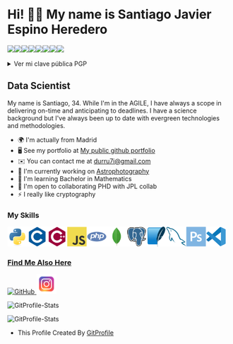 

# Hi! 👋🏻 My name is Santiago Javier Espino Heredero


<p><img src ="https://img.shields.io/badge/github%20actions-%232671E5.svg?style=for-the-badge&logo=githubactions&logoColor=white"/><img src ="https://img.shields.io/badge/cassandra-%231287B1.svg?style=for-the-badge&logo=apache-cassandra&logoColor=white"/><img src ="https://img.shields.io/badge/MongoDB-%234ea94b.svg?style=for-the-badge&logo=mongodb&logoColor=white"/><img src ="https://img.shields.io/badge/mysql-%2300f.svg?style=for-the-badge&logo=mysql&logoColor=white"/><img src ="https://img.shields.io/badge/InfluxDB-22ADF6?style=for-the-badge&logo=InfluxDB&logoColor=white"/><img src ="https://img.shields.io/badge/Tor-7D4698?style=for-the-badge&logo=Tor-Browser&logoColor=white"/><img src ="https://img.shields.io/badge/monero-FF6600?style=for-the-badge&logo=monero&logoColor=white"/><img src ="https://img.shields.io/badge/Medium-12100E?style=for-the-badge&logo=medium&logoColor=white"/></p>

<details>
  <summary>Ver mi clave pública PGP</summary>

  
  ```text
  -----BEGIN PGP PUBLIC KEY BLOCK-----

  mQINBGiaBkoBEADhd973V18wFE3M6TrIpi2jgxEFiX5/t8jLVhJJfLlD4PD1ZE5a
  SubAErV7LYskVZGrKQ8d8BNI1h/YKX54Q2o4RYpGkCeKq1o8qW7hW7A86ODV9ugx
  mIyqxYgrMUqYB3hvDuvAMcplSBiX4XrZdGodXrH+x6MRhCO6xmbxqPl8f9pMUuTn
  Q1DtyKyB/551kIdv1nwTfDBw6j1SwD0twuGpct5fYps1hZcr9J4PwteNWyGvb9ii
  gS79l5oy5NpkFaZ338uWBZAtZpxE2EoLT3aSeL7Edy60kIVWntjGfuixQE4j9P88
  FszIJ31lorw+PvAgwI9QqLPzNzSWZixtYtZxqAnKPr1QBwEuwkiDOtenduKD78rz
  0xZR8IuundTXUo9qlgWVqkLbgjwwbpCy1vjYXhsFXsjdzH6Mb3MwCoixwHqZ4BR9
  5hWVfUwivkels/KjFVDfg/nOzeTIfauJ8s/IAWROFJ8N8SOjgtpbnkkj0Tupnqkn
  jM6X6xaQz4/yIEcNjg11fsl6bqEsbj3mFWiP+pO53qU3McE3v341fcj2Q5vy/y1i
  2Rt4GDx6HQMQXf1r+763hI3F3/QRsMwkLV130wU+4DFmJOliHA++bK4E4dAISNfv
  WkXkf0nJBbJFJtXMXgH43chNI5YP9qKYdpfjNANZhflY6yalRa4Unkf+XwARAQAB
  tDNTYW50aWFnbyBKYXZpZXIgRXNwaW5vIEhlcmVkZXJvIDxkdXJydTdpQGdtYWls
  LmNvbT6JAlYEEwEIAEEWIQQWzj1ox/G6BWpc0xQuIZ7lOUFOOQUCaJoGSgIbAwUJ
  BaSk1gULCQgHAgIiAgYVCgkICwIEFgIDAQIeBwIXgAAKCRAuIZ7lOUFOOZQ9D/Ys
  zC/RWSQle2Cq8YzpZkiExrDrZQCEK5RreHAyyqh2ay1u/+MKqTg+rRC65sph+y1m
  oaGv+qRgvQYCQJZqveApa/vidRHMUeqx8QWF7n2zlL0MdwvOYa3ckEPPMbe7Kyb2
  gBogMENeq+Y6YtWZBl2WAjRzRcKNfzphu46S+9RM4rao5vfeOp7gVbMogIlhb1I+
  a84WJa4YRugrF+R/PLcL+8RcGYNhrD5UOE8puUxlJRS49o7SeDw21G9tdOHx3V40
  DaoAmeR9P4aVA10TdfyyBfJRdLKSxmhuw59rbRqKyR2vQo0j3CW3GfyoKVc+aLCp
  JjSEEsf7uk1t8oZB8ZarhOZQexeh7aRHu7ZYBdFu4t4M5WmV9fRaRZ3XaIqGxDxl
  ZjGtmo8SNVYJfm3BSwGoXYiagdf3hhlb5yHONWyCHrsKwocv+9C7fWj0wbxW4+dn
  9vuZ1Tsrn/WOX9uv2ux7G3hiarrtxAjdibQt4CMLrrcDsEnBE/KwZkpcanVA5FTn
  PenGvXBSFSTKHtMpoTSvtEqQM8NsmjP+o2eT2mqmawAdtRZIq6GmyTL8KgMjleuY
  Hkt4mO5fFIPnJSOTG3pGPBhUCS09gvRDAEvA3Zl5sR210nVzZPpHwyNT/fa22Pcd
  FZmzhC0quobZImcRYG1/GN3PKdI6+xJOJ2uSWMDYuQINBGiaBkoBEACyGdYRXyIH
  tx4R9ui3h+CkoI91LhE68EJtFEDoOP1jfZ8ovsgEKy2IhQ6dslBmFgSO4awF0ycS
  gJn5EQ0RRHxNrK2KrfP+q5J0VDHoFAlWrhGBGYPm1o49T+xLL0EDgW57ofjPDFwA
  2F5TSHWHfiDkEbIXV8I5au4iFtzl5piXWA3PzTXxN8fwUDvZl2HuWFBWyex+PWne
  NDGNzO6N3USoDnhMZdiIO7rIzFEVGt6uCiZRIJz1a7AbbtpcFtm4Hehtr+b4IEFV
  o/pFYzQqGisFE7YeOb5wpBpKuikjtfotYm7iXj3THKJHnyGQY2r5pnspy2Y6Z4OU
  J0NBs/XJM0k8jOS1MJeeBzh2U4koe+rq+O/yjJiedtuhfPyQl9m34In6CeTsHlkk
  IMHKLE2lt6kGHiuwCH6Sb6gjIu4LPiiXk2WPOcgFrlfu8/z14686/Vud/ESY6LZS
  OESAUlS7XdVbHxI2IhOC8YnNWgzPpQUQGv+5B3I7jjib7Ejq8MHrHs6eD6LJfdPS
  4glASV5rDpjpG0/BDBRR6pCZzctMqN8RiAzwyN/9hK21tAO68zvmzZnbt0QjciwA
  Q6lJAQ5LY2IuOl8TEuyQYeGnCKWe523Wth2VUwYJ5PuZEaM2rRbJ61IHj5McvMcP
  0Fe5hm6nM9NZPnzAykXpZbQVKuf6PEnA8QARAQABiQI8BBgBCAAmFiEEFs49aMfx
  ugVqXNMULiGe5TlBTjkFAmiaBkoCGwwFCQWkpNYACgkQLiGe5TlBTjm03w//cvIS
  WQu3Xmf2I/U2gpuKj3NJDjNnNrJsBIA3N5RrQRjarQkYxBglsG8WLc/2NVMZHCmZ
  6/9idpr9NNjn+60h9PSRhsDH07uT+xnaI18eXlEgMiHEUqUaOR7KXL5k2bVUsz7A
  /gjPzyN1TjPJy1M1E2iBBwiAdZiNxdydvE4CQl4inOzDCVv8pv5xe7mJ/zzGWBs9
  nn3dCyvI0fiavbP6hTDwIVKviqeSXW1Q7zglpwuS5EHJGgXZsmfqARF7/MZoAsOK
  SC2NAPrkw5TkqgRJ4PaBTA6vfeFYVrN0QuaV4+sL1VCBoytZHet4u3Gv8SAIZtyz
  73NQB1eB8FYRGPv3zoPIbrSxSS3cb/N9HuwFGrTOlkKmZ6w8TCr4ngWznsydJAzA
  DmhT+5CLMZdRzX5cZSrqWKndN+UrfHDz6ZfUjwZzt18MEobf2X33RJtdXOA5/gVm
  sqDV9EuXNrmHp69Yh4wkDeJTYuZYFgn9lsm2fmRf1dn3BWVmxmxPnzcCPOGeJM3Q
  mny5vHpB7NW0GVdRnp0LzAmZaZyrR8vmYXbNNUAN/5W6lHyc2kzJc5w/IQkzrSsg
  VvD1Ur1Yt1Ib4GgWi8GLLQLzhbi5LxHcIH45lBpK0M9uJWQbs35ei6yBjkvn8Y4k
  lazpD/I4pBq/b1tzw5V9luuzckhKkeHGv33CA34=
  =ve7N
  -----END PGP PUBLIC KEY BLOCK-----
  ```
  
</details>

## Data Scientist

My name is Santiago, 34. While I'm in the AGILE, I have always a scope in delivering on-time and anticipating to deadlines. I have a science background but I've always been up to date with evergreen technologies and methodologies.

* 🌍 I'm actually from Madrid
* 🖥️ See my portfolio at [My public github portfolio](https://github.com/anarcoiris?tab=repositories)
* ✉️ You can contact me at [durru7i@gmail.com](mailto:durru7i@gmail.com)
* 🚀 I'm currently working on [Astrophotography](https://app.astrobin.com/i/o4484q)
* 🧠 I'm learning Bachelor in Mathematics
* 🤝 I'm open to collaborating PHD with JPL collab
* ⚡ I really like cryptography

### My Skills

<p align="left"><a href="https://www.python.org/" target="_blank" rel="noreferrer"><img src=https://raw.githubusercontent.com/RoniJackVituli/gitprofile/main/src/helpers/icons/programming/python-color.svg alt="" width="45px" height="45px"/><a href="https://docs.microsoft.com/en-us/cpp/?view=msvc-170" target="_blank" rel="noreferrer"><img src=https://raw.githubusercontent.com/RoniJackVituli/gitprofile/main/src/helpers/icons/programming/c-color.svg alt="" width="45px" height="45px"/><a href="https://docs.microsoft.com/en-us/cpp/?view=msvc-170" target="_blank" rel="noreferrer"><img src=https://raw.githubusercontent.com/RoniJackVituli/gitprofile/main/src/helpers/icons/programming/cplusplus-color.svg alt="" width="45px" height="45px"/><a href="https://developer.mozilla.org/en-US/docs/Web/JavaScript" target="_blank" rel="noreferrer"><img src=https://raw.githubusercontent.com/RoniJackVituli/gitprofile/main/src/helpers/icons/programming/javascript-color.svg alt="" width="45px" height="45px"/><a href="https://www.php.net/" target="_blank" rel="noreferrer"><img src=https://raw.githubusercontent.com/RoniJackVituli/gitprofile/main/src/helpers/icons/programming/php-color.svg alt="" width="45px" height="45px"/><a href="https://mongodb.com/" target="_blank" rel="noreferrer"><img src=https://raw.githubusercontent.com/RoniJackVituli/gitprofile/main/src/helpers/icons/programming/mongodb-color.svg alt="" width="45px" height="45px"/><a href="https://www.postgresql.org/" target="_blank" rel="noreferrer"><img src=https://raw.githubusercontent.com/RoniJackVituli/gitprofile/main/src/helpers/icons/programming/postgresql-color.svg alt="" width="45px" height="45px"/><a href="https://firebase.google.com/?gclid=Cj0KCQiA1NebBhDDARIsAANiDD0WAk2cXLSF1OL1qTEnmokX4CjpWAl_UiJElEZW4hlMvl16h4AWltEaApgxEALw_wcB&gclsrc=aw.ds" target="_blank" rel="noreferrer"><img src=https://raw.githubusercontent.com/RoniJackVituli/gitprofile/main/src/helpers/icons/programming/sqlite-color.svg alt="" width="45px" height="45px"/><a href="https://www.mysql.com/" target="_blank" rel="noreferrer"><img src=https://raw.githubusercontent.com/RoniJackVituli/gitprofile/main/src/helpers/icons/programming/mysql-color.svg alt="" width="45px" height="45px"/><a href="https://www.adobe.com" target="_blank" rel="noreferrer"><img src=https://raw.githubusercontent.com/RoniJackVituli/gitprofile/main/src/helpers/icons/programming/photoshop-color.svg alt="" width="45px" height="45px"/><a href="https://code.visualstudio.com/docs" target="_blank" rel="noreferrer"><img src=https://raw.githubusercontent.com/RoniJackVituli/gitprofile/main/src/helpers/icons/ide/vscode-color.svg alt="" width="45px" height="45px"/></p>
  
### Find Me Also Here

<p align="left">  <a href="https://www.github.com/anarcoiris" target="_blank" rel="noreferrer">
    <img src="https://cdn.jsdelivr.net/gh/devicons/devicon/icons/github/github-original.svg" width="45" height="45" alt="GitHub"/>
  </a><a href=https://www.instagram.com/santiago.anarcoiris target="_blank" rel="noreferrer"><img src=https://raw.githubusercontent.com/RoniJackVituli/gitprofile/main/src/helpers/icons/socials/instagram.svg width="45px" height="45px" /></a></p>

![GitProfile-Stats](https://github-readme-stats.vercel.app/api?username=anarcoiris&show_icons=true&theme=dark)

![GitProfile-Stats](https://github-readme-stats.vercel.app/api/top-langs?username=anarcoiris&show_icons=true&theme=dark)
- This Profile Created By <a href="https://profilegit.netlify.app/">GitProfile</a>
